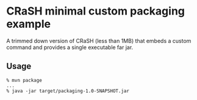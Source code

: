 # CRaSH minimal custom packaging example

A trimmed down version of CRaSH (less than 1MB) that embeds a custom command and provides a single executable far jar.

## Usage

```
% mvn package
...
% java -jar target/packaging-1.0-SNAPSHOT.jar
```